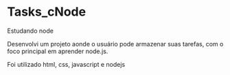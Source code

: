 # Tasks_cNode
Estudando node

Desenvolvi um projeto aonde o usuário pode armazenar suas tarefas, com o foco principal em aprender node.js.

Foi utilizado html, css, javascript e nodejs
